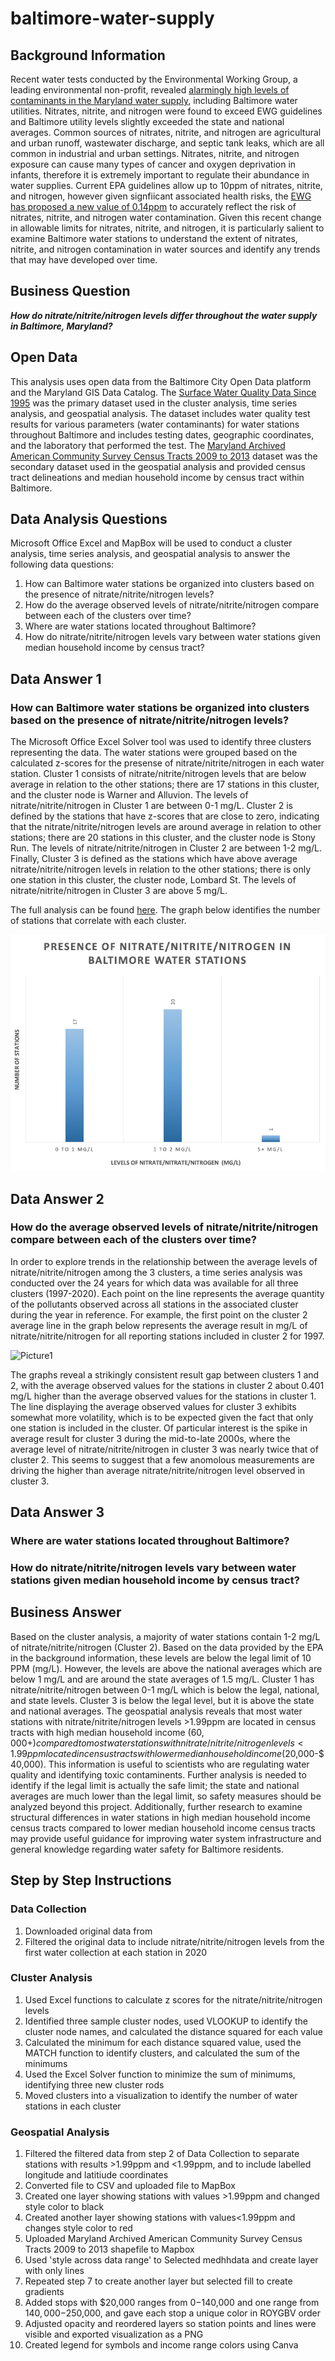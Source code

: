 # baltimore-water-supply


## Background Information

Recent water tests conducted by the Environmental Working Group, a leading environmental non-profit, revealed [alarmingly high levels of contaminants in the Maryland water supply](https://baltimore.cbslocal.com/2019/12/04/maryland-water-systems-found-to-contain-worrying-levels-of-nitrate-arsenic-and-other-chemicals-nonprofit-says/), including Baltimore water utilities. Nitrates, nitrite, and nitrogen were found to exceed EWG guidelines and Baltimore utility levels slightly exceeded the state and national averages. Common sources of nitrates, nitrite, and nitrogen are agricultural and urban runoff, wastewater discharge, and septic tank leaks, which are all common in industrial and urban settings. Nitrates, nitrite, and nitrogen exposure can cause many types of cancer and oxygen deprivation in infants, therefore it is extremely important to regulate their abundance in water supplies. Current EPA guidelines allow up to 10ppm of nitrates, nitrite, and nitrogen, however given signfiicant associated health risks, the [EWG has proposed a new value of 0.14ppm](https://www.epa.gov/ground-water-and-drinking-water/national-primary-drinking-water-regulations) to accurately reflect the risk of nitrates, nitrite, and nitrogen water contamination.  Given this recent change in allowable limits for nitrates, nitrite, and nitrogen, it is particularly salient to examine Baltimore water stations to understand the extent of nitrates, nitrite, and nitrogen contamination in water sources and identify any trends that may have developed over time. 

 

## Business Question

_**How do nitrate/nitrite/nitrogen levels differ throughout the water supply in Baltimore, Maryland?**_

## Open Data
This analysis uses open data from the Baltimore City Open Data platform and the Maryland GIS Data Catalog. The [Surface Water Quality Data Since 1995](https://data.baltimorecity.gov/datasets/surface-water-quality-data-since-1995/geoservice) was the primary dataset used in the cluster analysis, time series analysis, and geospatial analysis. The dataset includes water quality test results for various parameters (water contaminants) for water stations throughout Baltimore and includes testing dates, geographic coordinates, and the laboratory that performed the test. The [Maryland Archived American Community Survey Census Tracts 2009 to 2013](https://data.imap.maryland.gov/datasets/maryland-archived-american-community-survey-census-tracts-2009-to-2013?geometry=-81.224%2C38.070%2C-73.313%2C39.568&selectedAttribute=POV_POP) dataset was the secondary dataset used in the geospatial analysis and provided census tract delineations and median household income by census tract within Baltimore. 


## Data Analysis Questions
Microsoft Office Excel and MapBox will be used to conduct a cluster analysis, time series analysis, and geospatial analysis to answer the following data questions:
1. How can Baltimore water stations be organized into clusters based on the presence of nitrate/nitrite/nitrogen levels?
2. How do the average observed levels of nitrate/nitrite/nitrogen compare between each of the clusters over time?
3. Where are water stations located throughout Baltimore?
4. How do nitrate/nitrite/nitrogen levels vary between water stations given median household income by census tract? 


## Data Answer 1
### How can Baltimore water stations be organized into clusters based on the presence of nitrate/nitrite/nitrogen levels?

The Microsoft Office Excel Solver tool was used to identify three clusters representing the data. The water stations were grouped based on the calculated z-scores for the presense of nitrate/nitrite/nitrogen in each water station. Cluster 1 consists of nitrate/nitrite/nitrogen levels that are below average in relation to the other stations; there are 17 stations in this cluster, and the cluster node is Warner and Alluvion. The levels of nitrate/nitrite/nitrogen in Cluster 1 are between 0-1 mg/L. Cluster 2 is defined by the stations that have z-scores that are close to zero, indicating that the nitrate/nitrite/nitrogen levels are around average in relation to other stations; there are 20 stations in this cluster, and the cluster node is Stony Run. The levels of nitrate/nitrite/nitrogen in Cluster 2 are between 1-2 mg/L. Finally, Cluster 3 is defined as the stations which have above average nitrate/nitrite/nitrogen levels in relation to the other stations; there is only one station in this cluster, the cluster node, Lombard St. The levels of nitrate/nitrite/nitrogen in Cluster 3 are above 5 mg/L. 

The full analysis can be found [here](https://github.com/cshah13/baltimore-water-supply/blob/main/Cluster%20Analysis%20.xlsx). The graph below identifies the number of stations that correlate with each cluster.

![alttext](https://github.com/cshah13/baltimore-water-supply/blob/main/Cluster%20Graph.png)

## Data Answer 2
### How do the average observed levels of nitrate/nitrite/nitrogen compare between each of the clusters over time?

In order to explore trends in the relationship between the average levels of nitrate/nitrite/nitrogen among the 3 clusters, a time series analysis was conducted over the 24 years for which data was available for all three clusters (1997-2020). Each point on the line represents the average quantity of the pollutants observed across all stations in the associated cluster during the year in reference. For example, the first point on the cluster 2 average line in the graph below represents the average result in mg/L of nitrate/nitrite/nitrogen for all reporting stations included in cluster 2 for 1997. 

![Picture1](https://user-images.githubusercontent.com/78438582/112257789-c02bff00-8c3b-11eb-863a-416c1375b4de.png)

The graphs reveal a strikingly consistent result gap between clusters 1 and 2, with the average observed values for the stations in cluster 2 about 0.401 mg/L higher than the average observed values for the stations in cluster 1. The line displaying the average observed values for cluster 3 exhibits somewhat more volatility, which is to be expected given the fact that only one station is included in the cluster. Of particular interest is the spike in average result for cluster 3 during the mid-to-late 2000s, where the average level of nitrate/nitrite/nitrogen in cluster 3 was nearly twice that of cluster 2. This seems to suggest that a few anomolous measurements are driving the higher than average nitrate/nitrite/nitrogen level observed in cluster 3.

## Data Answer 3
### Where are water stations located throughout Baltimore?
### How do nitrate/nitrite/nitrogen levels vary between water stations given median household income by census tract? 


## Business Answer

Based on the cluster analysis, a majority of water stations contain 1-2 mg/L of nitrate/nitrite/nitrogen (Cluster 2). Based on the data provided by the EPA in the background information, these levels are below the legal limit of 10 PPM (mg/L). However, the levels are above the national averages which are below 1 mg/L and are around the state averages of 1.5 mg/L. Cluster 1 has nitrate/nitrite/nitrogen between 0-1 mg/L which is below the legal, national, and state levels. Cluster 3 is below the legal level, but it is above the state and national averages. The geospatial analysis reveals that most water stations with nitrate/nitrite/nitrogen levels >1.99ppm are located in census tracts with high median household income ($60,000+) compared to most water stations with nitrate/nitrite/nitrogen levels <1.99ppm located in census tracts with lower median household income ($20,000-$40,000). This information is useful to scientists who are regulating water quality and identifying toxic contaminents. Further analysis is needed to identify if the legal limit is actually the safe limit; the state and national averages are much lower than the legal limit, so safety measures should be analyzed beyond this project. Additionally, further research to examine structural differences in water stations in high median household income census tracts compared to lower median household income census tracts may provide useful guidance for improving water system infrastructure and general knowledge regarding water safety for Baltimore residents. 




## Step by Step Instructions
### Data Collection
1. Downloaded original data from
2. Filtered the original data to include nitrate/nitrite/nitrogen levels from the first water collection at each station in 2020
### Cluster Analysis
1. Used Excel functions to calculate z scores for the nitrate/nitrite/nitrogen levels
2. Identified three sample cluster nodes, used VLOOKUP to identify the cluster node names, and calculated the distance squared for each value
3. Calculated the minimum for each distance squared value, used the MATCH function to identify clusters, and calculated the sum of the minimums
4. Used the Excel Solver function to minimize the sum of minimums, identifying three new cluster rods
5. Moved clusters into a visualization to identify the number of water stations in each cluster 
### Geospatial Analysis 
1. Filtered the filtered data from step 2 of Data Collection to separate stations with results >1.99ppm and <1.99ppm, and to include labelled longitude and latitiude coordinates
3. Converted file to CSV and uploaded file to MapBox 
4. Created one layer showing stations with values >1.99ppm and changed style color to black 
5. Created another layer showing stations with values<1.99ppm and changes style color to red 
6. Uploaded Maryland Archived American Community Survey Census Tracts 2009 to 2013 shapefile to Mapbox 
7. Used 'style across data range' to Selected medhhdata and create layer with only lines 
8. Repeated step 7 to create another layer but selected fill to create gradients 
9. Added stops with $20,000 ranges from $0-$140,000 and one range from $140,000-$250,000, and gave each stop a unique color in ROYGBV order 
10. Adjusted opacity and reordered layers so station points and lines were visible and exported visualization as a PNG
11. Created legend for symbols and income range colors using Canva 


